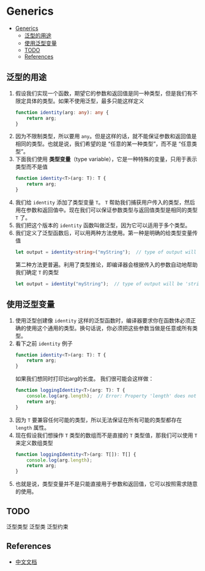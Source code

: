 # Generics


<!-- TOC -->

- [Generics](#generics)
    - [泛型的用途](#泛型的用途)
    - [使用泛型变量](#使用泛型变量)
    - [TODO](#todo)
    - [References](#references)

<!-- /TOC -->


## 泛型的用途
1. 假设我们实现一个函数，期望它的参数和返回值是同一种类型，但是我们有不限定具体的类型。如果不使用泛型，最多只能这样定义
    ```ts
    function identity(arg: any): any {
        return arg;
    }
    ```
2. 因为不限制类型，所以要用 `any`。但是这样的话，就不能保证参数和返回值是相同的类型。也就是说，我们希望的是 “任意的某一种类型”，而不是 “任意类型”。
3. 下面我们使用 **类型变量**（type variable），它是一种特殊的变量，只用于表示类型而不是值
    ```ts
    function identity<T>(arg: T): T {
        return arg;
    }
    ```
4. 我们给 `identity` 添加了类型变量 `T`。 `T` 帮助我们捕获用户传入的类型，然后用在参数和返回值中。现在我们可以保证参数类型与返回值类型是相同的类型 `T` 了。
5. 我们把这个版本的 `identity` 函数叫做泛型，因为它可以适用于多个类型。
6. 我们定义了泛型函数后，可以用两种方法使用。第一种是明确的给类型变量传值
    ```ts
    let output = identity<string>("myString");  // type of output will be 'string'
    ```
    第二种方法更普遍。利用了类型推论，即编译器会根据传入的参数自动地帮助我们确定 `T` 的类型
    ```ts
    let output = identity("myString");  // type of output will be 'string'
    ```

## 使用泛型变量
1. 使用泛型创建像 `identity` 这样的泛型函数时，编译器要求你在函数体必须正确的使用这个通用的类型。换句话说，你必须把这些参数当做是任意或所有类型。
2. 看下之前 `identity` 例子
    ```ts
    function identity<T>(arg: T): T {
        return arg;
    }
    ```
    如果我们想同时打印出arg的长度。 我们很可能会这样做：
    ```ts
    function loggingIdentity<T>(arg: T): T {
        console.log(arg.length);  // Error: Property 'length' does not exist on type 'T'.
        return arg;
    }
    ```
3. 因为 `T` 要兼容任何可能的类型，所以无法保证在所有可能的类型都存在 `length` 属性。
4. 现在假设我们想操作 `T` 类型的数组而不是直接的 `T` 类型值，那我们可以使用 `T` 来定义数组类型
    ```ts
    function loggingIdentity<T>(arg: T[]): T[] {
        console.log(arg.length);
        return arg;
    }
    ```
5. 也就是说，类型变量并不是只能直接用于参数和返回值，它可以按照需求随意的使用。
    

## TODO
泛型类型
泛型类
泛型约束


## References
* [中文文档](https://www.tslang.cn/docs/handbook/functions.html)